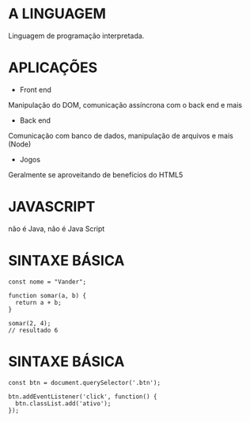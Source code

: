 # A LINGUAGEM
Linguagem de programação interpretada.

# APLICAÇÕES
- Front end

Manipulação do DOM, comunicação assíncrona com o back end e mais

- Back end

Comunicação com banco de dados, manipulação de arquivos e mais (Node)

- Jogos

Geralmente se aproveitando de benefícios do HTML5

# JAVASCRIPT
não é Java, não é Java Script

# SINTAXE BÁSICA

```
const nome = "Vander";

function somar(a, b) {
  return a + b;
}

somar(2, 4);
// resultado 6
```

# SINTAXE BÁSICA

```
const btn = document.querySelector('.btn');

btn.addEventListener('click', function() {
  btn.classList.add('ativo');
});
```